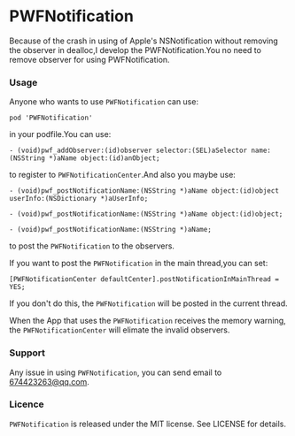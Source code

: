 # PWFNotification
Because of the crash in using of Apple's NSNotification without removing the observer in dealloc,I develop the PWFNotification.You no need to remove observer for using PWFNotification.

### Usage   
Anyone who wants to use `PWFNotification` can use:
    
    pod 'PWFNotification'
    
in your podfile.You can use:
    
    - (void)pwf_addObserver:(id)observer selector:(SEL)aSelector name:(NSString *)aName object:(id)anObject;
    
to register to `PWFNotificationCenter`.And also you maybe use:
    
    - (void)pwf_postNotificationName:(NSString *)aName object:(id)object userInfo:(NSDictionary *)aUserInfo;
    
    - (void)pwf_postNotificationName:(NSString *)aName object:(id)object;
    
    - (void)pwf_postNotificationName:(NSString *)aName;
    
to post the `PWFNotification` to the observers.

If you want to post the `PWFNotification` in the main thread,you can set:

    [PWFNotificationCenter defaultCenter].postNotificationInMainThread = YES;
    
If you don't do this, the `PWFNotification` will be posted in the current thread.

When the App that uses the `PWFNotification` receives the memory warning, the `PWFNotificationCenter` will elimate the invalid observers.
   
### Support
Any issue in using `PWFNotification`, you can send email to 674423263@qq.com.

### Licence
`PWFNotification` is released under the MIT license. See LICENSE for details.


